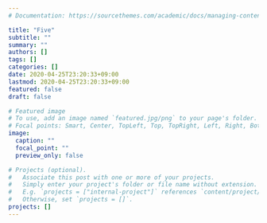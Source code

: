 ```yaml
---
# Documentation: https://sourcethemes.com/academic/docs/managing-content/

title: "Five"
subtitle: ""
summary: ""
authors: []
tags: []
categories: []
date: 2020-04-25T23:20:33+09:00
lastmod: 2020-04-25T23:20:33+09:00
featured: false
draft: false

# Featured image
# To use, add an image named `featured.jpg/png` to your page's folder.
# Focal points: Smart, Center, TopLeft, Top, TopRight, Left, Right, BottomLeft, Bottom, BottomRight.
image:
  caption: ""
  focal_point: ""
  preview_only: false

# Projects (optional).
#   Associate this post with one or more of your projects.
#   Simply enter your project's folder or file name without extension.
#   E.g. `projects = ["internal-project"]` references `content/project/deep-learning/index.md`.
#   Otherwise, set `projects = []`.
projects: []
---
```

